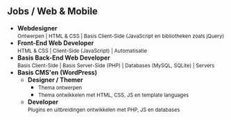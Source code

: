 Jobs **/ Web & Mobile**
-----------------------

- **Webdesigner**  
  <small>Ontwerpen | HTML & CSS | Basis Client-Side (JavaScript en bibliotheken zoals jQuery)</small>  
- **Front-End Web Developer**  
  <small>HTML & CSS | Client-Side (JavaScript) | Automatisatie</small>
- **Basis Back-End Web Developer**  
  <small>Basis Client-Side | Basis Server-Side (PHP) | Databases (MySQL, SQLite) | Servers</small>
- **Basis CMS'en (WordPress)**
  - **Designer / Themer**  
    - <small>Thema ontwerpen</small>
    - <small>Thema ontwikkelen met HTML, CSS, JS en template languages</small>
  - **Developer**  
    <small>Plugins en uitbreidingen ontwikkelen met PHP, JS en databases</small>
